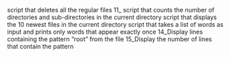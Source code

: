   script that deletes all the regular files
11_ script that counts the number of directories and sub-directories in the current directory
script that displays the 10 newest files in the current directory
script that takes a list of words as input and prints only words that appear exactly once
14_Display lines containing the pattern “root” from the file
15_Display the number of lines that contain the pattern
